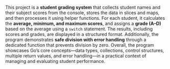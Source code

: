This project is a **student grading system** that collects student names and their subject scores from the console, stores the data in slices and maps, and then processes it using helper functions. For each student, it calculates the **average, minimum, and maximum scores**, and assigns a **grade (A–D)** based on the average using a `switch` statement. The results, including scores and grades, are displayed in a structured format. Additionally, the program demonstrates **safe division with error handling** through a dedicated function that prevents division by zero. Overall, the program showcases Go’s core concepts—data types, collections, control structures, multiple return values, and error handling—in a practical context of managing and evaluating student performance.
